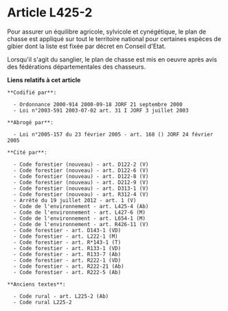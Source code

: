 # Article L425-2

Pour assurer un équilibre agricole, sylvicole et cynégétique, le plan de chasse est appliqué sur tout le territoire national
pour certaines espèces de gibier dont la liste est fixée par décret en Conseil d'Etat.

Lorsqu'il s'agit du sanglier, le plan de chasse est mis en oeuvre après avis des fédérations départementales des chasseurs.

**Liens relatifs à cet article**

	**Codifié par**:

	  - Ordonnance 2000-914 2000-09-18 JORF 21 septembre 2000
	  - Loi n°2003-591 2003-07-02 art. 31 I JORF 3 juillet 2003

	**Abrogé par**:

	  - Loi n°2005-157 du 23 février 2005 - art. 168 () JORF 24 février 2005

	**Cité par**:

	  - Code forestier (nouveau) - art. D122-2 (V)
	  - Code forestier (nouveau) - art. D122-6 (V)
	  - Code forestier (nouveau) - art. D122-8 (V)
	  - Code forestier (nouveau) - art. D212-9 (V)
	  - Code forestier (nouveau) - art. D313-1 (V)
	  - Code forestier (nouveau) - art. R312-4 (V)
	  - Arrêté du 19 juillet 2012 - art. 1 (V)
	  - Code de l'environnement - art. L425-4 (Ab)
	  - Code de l'environnement - art. L427-6 (M)
	  - Code de l'environnement - art. L654-1 (M)
	  - Code de l'environnement - art. R426-11 (V)
	  - Code forestier - art. D143-1 (VD)
	  - Code forestier - art. L222-1 (M)
	  - Code forestier - art. R*143-1 (T)
	  - Code forestier - art. R133-1 (VD)
	  - Code forestier - art. R133-7 (Ab)
	  - Code forestier - art. R222-1 (VD)
	  - Code forestier - art. R222-21 (Ab)
	  - Code forestier - art. R222-5 (Ab)

	**Anciens textes**:

	  - Code rural - art. L225-2 (Ab)
	  - Code rural L225-2
